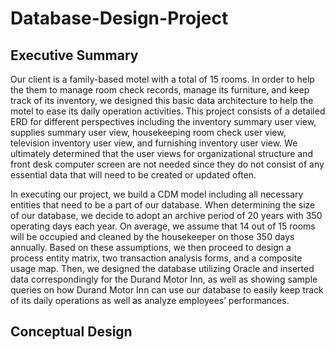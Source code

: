 # Database-Design-Project

## Executive Summary 

Our client is a family-based motel with a total of 15 rooms. In order to help the them to manage room check records, manage its furniture, and keep track of its inventory, we designed this basic data architecture to help the motel to ease its daily operation activities. This project consists of a detailed ERD for different perspectives including the inventory summary user view, supplies summary user view, housekeeping room check user view, television inventory user view, and furnishing inventory user view. We ultimately determined that the user views for organizational structure and front desk computer screen are not needed since they do not consist of any essential data that will need to be created or updated often. 

In executing our project, we build a CDM model including all necessary entities that need to be a part of our database. When determining the size of our database, we decide to adopt an archive period of 20 years with 350 operating days each year. On average, we assume that 14 out of 15 rooms will be occupied and cleaned by the housekeeper on those 350 days annually. Based on these assumptions, we then proceed to design a process entity matrix, two transaction analysis forms, and a composite usage map. Then, we designed the database utilizing Oracle and inserted data correspondingly for the Durand Motor Inn, as well as showing sample queries on how Durand Motor Inn can use our database to easily keep track of its daily operations as well as analyze employees’ performances. 

## Conceptual Design 
